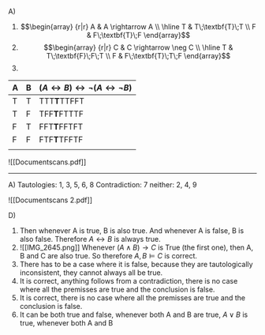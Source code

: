 A)
1. $$\begin{array} {r|r} A & A \rightarrow A \\ \hline T & T\;\textbf{T}\;T \\ F & F\;\textbf{T}\;F \end{array}$$
2. $$\begin{array} {r|r} C & C \rightarrow \neg C \\ \hline T & T\;\textbf{F}\;F\;T \\ F & F\;\textbf{T}\;T\;F \end{array}$$
3. 

| A   | B   | $(A \leftrightarrow B) \leftrightarrow \neg (A \leftrightarrow \neg B)$ |
| --- | --- | ----------------------------------------------------------------------- |
| T   | T   | TTT**T**TTFFT                                                           |
| T   | F   | TFF**T**FTTTF                                                           |
| F   | T   | FFT**T**FFTFT                                                           |
| F   | F   | FTF**T**TFFTF                                                           |
|     |     |                                                                         |
![[Documentscans.pdf]]

---
A)
Tautologies: 1, 3, 5, 6, 8
Contradiction: 7
neither: 2, 4, 9

![[Documentscans 2.pdf]]

D)
1. Then whenever A is true, B is also true. And whenever A is false, B is also false. Therefore $A \leftrightarrow B$ is always true.
2. ![[IMG_2645.png]]
	Whenever $(A \land B) \rightarrow C$ is True (the first one), then A, B and C are also true. So therefore $A, B \models C$ is correct.
3. There has to be a case where it is false, because they are tautologically inconsistent, they cannot always all be true. 
4. It is correct, anything follows from a contradiction, there is no case where all the premisses are true and the conclusion is false.
5. It is correct, there is no case where all the premisses are true and the conclusion is false.
6. It can be both true and false, whenever both A and B are true, $A \lor B$ is true, whenever both A and B